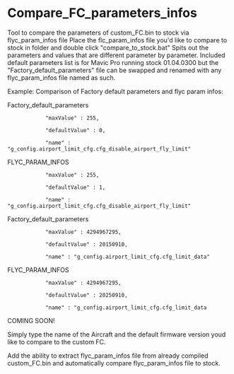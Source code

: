 # Compare_FC_parameters_infos
Tool to compare the parameters of custom_FC.bin to stock via flyc_param_infos file
Place the flc_param_infos file you'd like to compare to stock in folder and double click "compare_to_stock.bat" 
Spits out the parameters and values that are different parameter by parameter. Included default parameters list is for Mavic Pro running stock 01.04.0300 but the "Factory_default_parameters" file can be swapped and renamed with any flyc_param_infos file named as such.

Example:
Comparison of Factory default parameters and flyc param infos:

 Factory_default_parameters
 
                "maxValue" : 255,
                
                "defaultValue" : 0,
                
                "name" : "g_config.airport_limit_cfg.cfg_disable_airport_fly_limit"
                
FLYC_PARAM_INFOS

                "maxValue" : 255,
                
                "defaultValue" : 1,
                
                "name" : "g_config.airport_limit_cfg.cfg_disable_airport_fly_limit"
                

Factory_default_parameters

                "maxValue" : 4294967295,
                
                "defaultValue" : 20150910,
                
                "name" : "g_config.airport_limit_cfg.cfg_limit_data"
                
 FLYC_PARAM_INFOS
 
                "maxValue" : 4294967295,
                
                "defaultValue" : 20250910,
                
                "name" : "g_config.airport_limit_cfg.cfg_limit_data


COMING SOON!

  Simply type the name of the Aircraft and the default firmware version youd like to compare to the custom FC.
  
  Add the ability to extract flyc_param_infos file from already compiled custom_FC.bin and automatically compare flyc_param_infos file to stock. 
